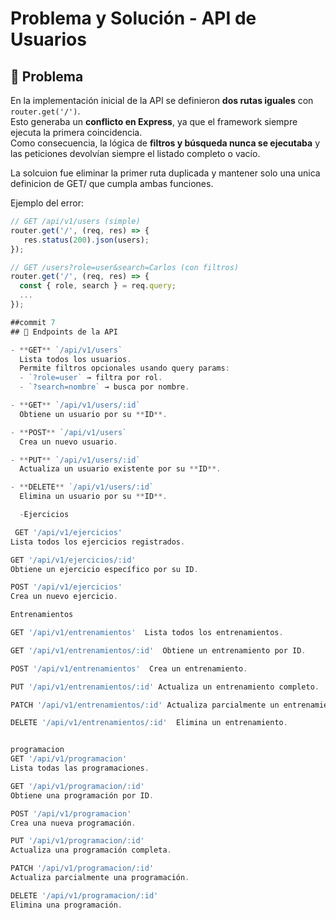 # Problema y Solución - API de Usuarios

## 🔎 Problema

En la implementación inicial de la API se definieron **dos rutas iguales** con `router.get('/')`.  
Esto generaba un **conflicto en Express**, ya que el framework siempre ejecuta la primera coincidencia.  
Como consecuencia, la lógica de **filtros y búsqueda nunca se ejecutaba** y las peticiones devolvían siempre el listado completo o vacío.

La solcuion fue eliminar la primer ruta duplicada y mantener solo una unica definicion de GET/ que cumpla ambas funciones.

Ejemplo del error:

```js
// GET /api/v1/users (simple)
router.get('/', (req, res) => {
   res.status(200).json(users);
});

// GET /users?role=user&search=Carlos (con filtros)
router.get('/', (req, res) => {
  const { role, search } = req.query;
  ...
});

##commit 7
## 📌 Endpoints de la API

- **GET** `/api/v1/users`  
  Lista todos los usuarios.  
  Permite filtros opcionales usando query params:  
  - `?role=user` → filtra por rol.  
  - `?search=nombre` → busca por nombre.  

- **GET** `/api/v1/users/:id`  
  Obtiene un usuario por su **ID**.  

- **POST** `/api/v1/users`  
  Crea un nuevo usuario.  

- **PUT** `/api/v1/users/:id`  
  Actualiza un usuario existente por su **ID**.  

- **DELETE** `/api/v1/users/:id`  
  Elimina un usuario por su **ID**.  

  -Ejercicios

 GET '/api/v1/ejercicios'
Lista todos los ejercicios registrados.

GET '/api/v1/ejercicios/:id'
Obtiene un ejercicio específico por su ID.

POST '/api/v1/ejercicios'
Crea un nuevo ejercicio.

Entrenamientos

GET '/api/v1/entrenamientos'  Lista todos los entrenamientos.

GET '/api/v1/entrenamientos/:id'  Obtiene un entrenamiento por ID.

POST '/api/v1/entrenamientos'  Crea un entrenamiento.

PUT '/api/v1/entrenamientos/:id' Actualiza un entrenamiento completo.

PATCH '/api/v1/entrenamientos/:id' Actualiza parcialmente un entrenamiento.

DELETE '/api/v1/entrenamientos/:id'  Elimina un entrenamiento.


programacion
GET '/api/v1/programacion'
Lista todas las programaciones.

GET '/api/v1/programacion/:id'
Obtiene una programación por ID.

POST '/api/v1/programacion'
Crea una nueva programación.

PUT '/api/v1/programacion/:id'
Actualiza una programación completa.

PATCH '/api/v1/programacion/:id'
Actualiza parcialmente una programación.

DELETE '/api/v1/programacion/:id'
Elimina una programación.